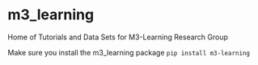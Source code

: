 # m3_learning
Home of Tutorials and Data Sets for M3-Learning Research Group

Make sure you install the m3_learning package `pip install m3-learning`
